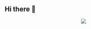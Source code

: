 ## Hi there 👋

<!--
**Aayush-Rai/Aayush-Rai** is a ✨ _special_ ✨ repository because its `README.md` (this file) appears on your GitHub profile.

Here are some ideas to get you started:

- 🔭 I’m currently working on ...
- 🌱 I’m currently learning ...
- 👯 I’m looking to collaborate on ...
- 🤔 I’m looking for help with ...
- 💬 Ask me about ...
- 📫 How to reach me: ...
- 😄 Pronouns: ...
- ⚡ Fun fact: ...
-->

<div id="header" align="center">
  <img src="https://i.giphy.com/media/v1.Y2lkPTc5MGI3NjExeXZ3dWh2YjdsZ2JseHViYWt2ZjhmbGdlZnBycHBmdXVucHN0dTA4eCZlcD12MV9pbnRlcm5hbF9naWZfYnlfaWQmY3Q9Zw/oeGgcmHVHLVCg/giphy.gif" />
</div>
